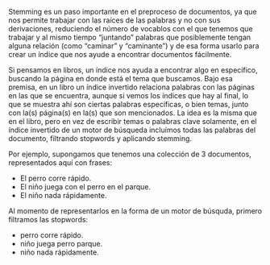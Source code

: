 Stemming es un paso importante en el preproceso de documentos, ya que nos permite trabajar con las raíces de las 
palabras y no con sus derivaciones, reduciendo el número de vocablos con el que tenemos que trabajar y al mismo 
tiempo “juntando” palabras que posiblemente tengan alguna relación (como “caminar” y “caminante”) y de esa forma usarlo para crear un índice que nos ayude a encontrar documentos fácilmente.


Si pensamos en libros, un índice nos ayuda a encontrar algo en específico, buscando la página en donde está el tema que
buscamos. Bajo esa premisa, en un libro un índice invertido relaciona palabras con las páginas en las que se encuentra, 
aunque si vemos los índices que hay al final, lo que se muestra ahí son ciertas palabras específicas, o bien temas, junto 
con la(s) página(s) en la(s) que son mencionados. La idea es la misma que en el libro, pero en vez de escribir temas o
palabras clave solamente, en el índice invertido de un motor de búsqueda incluímos todas las palabras del documento, 
filtrando stopwords y aplicando stemming.

Por ejemplo, supongamos que tenemos una colección de 3 documentos, representados aquí con frases:

- El perro corre rápido.
- El niño juega con el perro en el parque.
- El niño nada rápidamente.

Al momento de representarlos en la forma de un motor de búsquda, primero filtramos las stopwords:

- perro corre rápido.
- niño juega perro parque.
- niño nada rápidamente.
